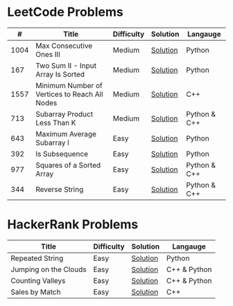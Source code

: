 # LeetCode Problems

| #   | Title              | Difficulty | Solution   | Langauge   |
|-----|--------------------|------------|------------|------------|
| 1004  |  Max Consecutive Ones III    | Medium       | [Solution](LeetCode/1004)  |  Python  |
| 167   |  Two Sum II - Input Array Is Sorted    | Medium       | [Solution](LeetCode/167)  |  Python  |
| 1557  |  Minimum Number of Vertices to Reach All Nodes    | Medium       | [Solution](LeetCode/1557)  |  C++  |
| 713   |  Subarray Product Less Than K    | Medium       | [Solution](LeetCode/713)  |  Python & C++  |
| 643   |  Maximum Average Subarray I    | Easy       | [Solution](LeetCode/643)  |  Python  |
| 392   |  Is Subsequence    | Easy       | [Solution](LeetCode/392)  |  Python  |
| 977   |  Squares of a Sorted Array    | Easy       | [Solution](LeetCode/977)  |  Python & C++  |
| 344   |  Reverse String    | Easy       | [Solution](LeetCode/344)  |  Python & C++  |


# HackerRank Problems

| Title              | Difficulty | Solution   | Langauge   |
|--------------------|------------|------------|------------|
|  Repeated String    | Easy       | [Solution](HackerRank/RepeatedString)  |  Python  |
|  Jumping on the Clouds    | Easy       | [Solution](HackerRank/JumpingOnTheClouds)  |  C++ & Python  |
|  Counting Valleys    | Easy       | [Solution](HackerRank/CountingValleys)  |  C++ & Python  |
|  Sales by Match    | Easy       | [Solution](HackerRank/SalesByMatch)  |  C++  |
